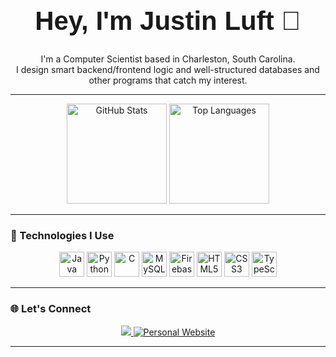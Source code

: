 <h1 align="center" style="font-family: 'Futura', sans-serif; font-weight: 900; font-size: 3em;">Hey, I'm Justin Luft 👋</h1>

<p align="center">I'm a Computer Scientist based in Charleston, South Carolina.<br>
I design smart backend/frontend logic and well-structured databases and other programs that catch my interest.</p>

---

<p align="center">
  <img src="https://github-readme-stats.vercel.app/api?username=JustinLuft&hide_title=false&hide_rank=false&show_icons=true&include_all_commits=true&count_private=true&theme=dracula&hide_border=false" height="160" alt="GitHub Stats" />
  <img src="https://github-readme-stats.vercel.app/api/top-langs?username=JustinLuft&layout=compact&langs_count=6&theme=dracula&hide_border=false" height="160" alt="Top Languages" />
</p>

---

### 🧰 Technologies I Use

<div align="center">
  <img src="https://cdn.jsdelivr.net/gh/devicons/devicon/icons/java/java-original.svg" height="40" alt="Java" />
<img src="https://cdn.jsdelivr.net/gh/devicons/devicon/icons/python/python-original.svg" height="40" alt="Python" />
<img src="https://cdn.jsdelivr.net/gh/devicons/devicon/icons/c/c-original.svg" height="40" alt="C" />
<img src="https://cdn.jsdelivr.net/gh/devicons/devicon/icons/mysql/mysql-original.svg" height="40" alt="MySQL" />
<img src="https://cdn.jsdelivr.net/gh/devicons/devicon/icons/firebase/firebase-plain.svg" height="40" alt="Firebase" />
<img src="https://cdn.jsdelivr.net/gh/devicons/devicon/icons/html5/html5-original.svg" height="40" alt="HTML5" />
<img src="https://cdn.jsdelivr.net/gh/devicons/devicon/icons/css3/css3-original.svg" height="40" alt="CSS3" />
<img src="https://cdn.jsdelivr.net/gh/devicons/devicon/icons/typescript/typescript-original.svg" height="40" alt="TypeScript" />

</div>

---

### 🌐 Let's Connect

<p align="center">
  <a href="https://www.linkedin.com/in/justin-luft-ab2aa9224/" target="_blank">
    <img src="https://img.shields.io/badge/LinkedIn-0077B5?style=for-the-badge&logo=linkedin&logoColor=white" />
  </a>
  <a href="https://portfolioweb-k020.onrender.com/" target="_blank" rel="noopener noreferrer">
    <img src="https://img.shields.io/badge/Personal%20Website-4CAF50?style=for-the-badge&logo=web&logoColor=white" alt="Personal Website" />
  </a>
</p>

---


